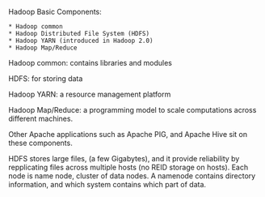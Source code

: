 

Hadoop Basic Components:

    * Hadoop common
    * Hadoop Distributed File System (HDFS)
    * Hadoop YARN (introduced in Hadoop 2.0)
    * Hadoop Map/Reduce

Hadoop common: contains libraries and modules

HDFS: for storing data

Hadoop YARN: a resource management platform

Hadoop Map/Reduce: a programming model to scale computations across different machines.

Other Apache applications such as Apache PIG, and Apache Hive sit on these components.

HDFS stores large files, (a few Gigabytes), and it provide reliability by repplicating files across multiple hosts (no REID storage on hosts).
Each node is name node, cluster of data nodes. 
A namenode contains directory information, and which system contains which part of data.
